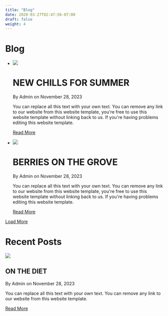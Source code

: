 ```yaml
---
title: "Blog"
date: 2020-03-27T02:47:56-07:00
draft: false
weight: 4
---
```

<head>
	<meta charset="UTF-8">
	<meta name="viewport" content="width=device-width, initial-scale=1.0">
    <title>Frozen Yogurt Shop</title>
    <!-- <link rel="stylesheet" href="https://maxcdn.bootstrapcdn.com/bootstrap/4.0.0/css/bootstrap.min.css" integrity="sha384-Gn5384xqQ1aoWXA+058RXPxPg6fy4IWvTNh0E263XmFcJlSAwiGgFAW/dAiS6JXm" crossorigin="anonymous"> -->
	<link rel="stylesheet" href="{{ .Site.BaseURL }}css/style.css" type="text/css">
	<link rel="stylesheet" type="text/css" href="{{ .Site.BaseURL }}css/mobile.css">
    <script src="{{ .Site.BaseURL }}js/mobile.js" type="text/javascript"></script>
    <script src="https://identity.netlify.com/v1/netlify-identity-widget.js"></script>
    <link rel="icon" href="{{ .Site.Params.favicon | relURL }}">
</head>
<div id="body">
<div class="header">
<div>

# Blog

</div>
</div>
<div class="blog">
<div class="featured">
<ul>
<li>

![](../images/new-chills.png)

<div>

#   NEW CHILLS FOR SUMMER
<span class="date">By Admin on November 28, 2023</span>
    
You can replace all this text with your own text. You can remove any link to our website from this website template, you're free to use this website template without linking back to us. If you're having problems editing this website template.

<span class="more">[Read More](../singlepost)</span>

</div>
</li>
<li>
    
![](../images/berries.png)

<div>
    
#    BERRIES ON THE GROVE

<span>By Admin on November 28, 2023</span>
    
You can replace all this text with your own text. You can remove any link to our website from this website template, you're free to use this website template without linking back to us. If you're having problems editing this website template.
    
<span class="more">[Read More](../singlepost)</span>

</div>
</li>
</ul>


<span class="load">[Load More](../blog)</span>

</div>


<div class="sidebar">

# Recent Posts

![](../images/on-diet.png)

## ON THE DIET

<span>By Admin on November 28, 2023</span>

You can replace all this text with your own text. You can remove any link to our website from this website template.

<span class="more">[Read More](../singlepost)</span>

</div>
</div>
</div>